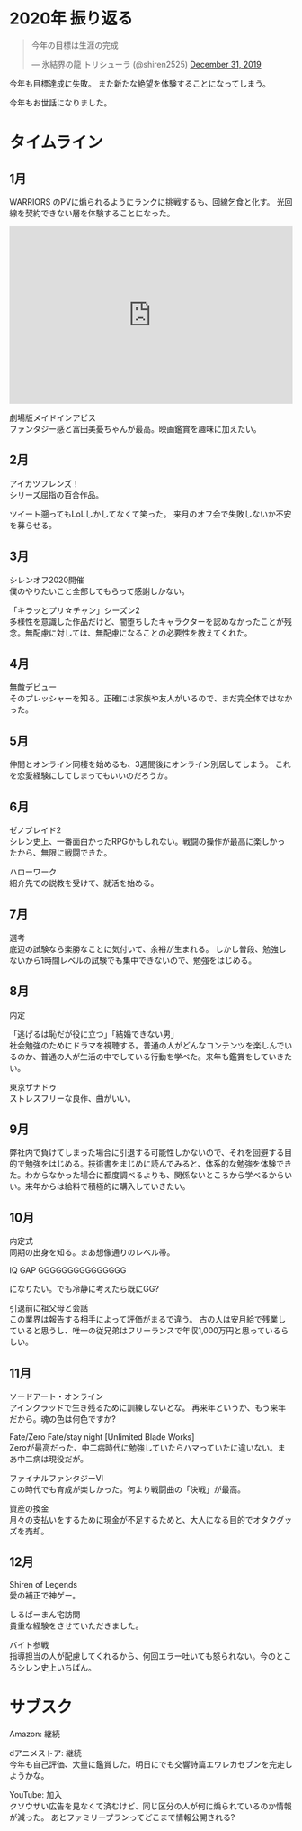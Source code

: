 # 2020年 振り返る

<blockquote class="twitter-tweet"><p lang="ja" dir="ltr">今年の目標は生涯の完成</p>&mdash; 氷結界の龍 トリシューラ (@shiren2525) <a href="https://twitter.com/shiren2525/status/1212038603687116800?ref_src=twsrc%5Etfw">December 31, 2019</a></blockquote> <script async src="https://platform.twitter.com/widgets.js" charset="utf-8"></script>

今年も目標達成に失敗。
また新たな絶望を体験することになってしまう。

今年もお世話になりました。

# タイムライン
## 1月
WARRIORS のPVに煽られるようにランクに挑戦するも、回線乞食と化す。
光回線を契約できない層を体験することになった。

<iframe width="100%" height="315" src="https://www.youtube.com/embed/aR-KAldshAE" frameborder="0" allow="accelerometer; autoplay; clipboard-write; encrypted-media; gyroscope; picture-in-picture" allowfullscreen></iframe>

劇場版メイドインアビス<br>
ファンタジー感と富田美憂ちゃんが最高。映画鑑賞を趣味に加えたい。

## 2月
アイカツフレンズ！<br>
シリーズ屈指の百合作品。

ツイート遡ってもLoLしかしてなくて笑った。
来月のオフ会で失敗しないか不安を募らせる。

## 3月
シレンオフ2020開催<br>
僕のやりたいこと全部してもらって感謝しかない。

「キラッとプリ☆チャン」シーズン2<br>
多様性を意識した作品だけど、闇堕ちしたキャラクターを認めなかったことが残念。無配慮に対しては、無配慮になることの必要性を教えてくれた。

## 4月
無敵デビュー<br>
そのプレッシャーを知る。正確には家族や友人がいるので、まだ完全体ではなかった。

## 5月
仲間とオンライン同棲を始めるも、3週間後にオンライン別居してしまう。
これを恋愛経験にしてしまってもいいのだろうか。

## 6月
ゼノブレイド2<br>
シレン史上、一番面白かったRPGかもしれない。戦闘の操作が最高に楽しかったから、無限に戦闘できた。

ハローワーク<br>
紹介先での説教を受けて、就活を始める。

## 7月
選考<br>
底辺の試験なら楽勝なことに気付いて、余裕が生まれる。
しかし普段、勉強しないから1時間レベルの試験でも集中できないので、勉強をはじめる。

## 8月
内定

「逃げるは恥だが役に立つ」「結婚できない男」<br>
社会勉強のためにドラマを視聴する。普通の人がどんなコンテンツを楽しんでいるのか、普通の人が生活の中でしている行動を学べた。来年も鑑賞をしていきたい。

東京ザナドゥ<br>
ストレスフリーな良作、曲がいい。

## 9月
弊社内で負けてしまった場合に引退する可能性しかないので、それを回避する目的で勉強をはじめる。技術書をまじめに読んでみると、体系的な勉強を体験できた。わからなかった場合に都度調べるよりも、関係ないところから学べるからいい。来年からは給料で積極的に購入していきたい。

## 10月
内定式<br>
同期の出身を知る。まあ想像通りのレベル帯。

IQ GAP GGGGGGGGGGGGGGG 

になりたい。でも冷静に考えたら既にGG?

引退前に祖父母と会話<br>
この業界は報告する相手によって評価がまるで違う。
古の人は安月給で残業していると思うし、唯一の従兄弟はフリーランスで年収1,000万円と思っているらしい。

## 11月
ソードアート・オンライン<br>
アインクラッドで生き残るために訓練しないとな。
再来年というか、もう来年だから。魂の色は何色ですか?

Fate/Zero Fate/stay night [Unlimited Blade Works]<br>
Zeroが最高だった、中二病時代に勉強していたらハマっていたに違いない。まあ中二病は現役だが。

ファイナルファンタジーVI<br>
この時代でも育成が楽しかった。何より戦闘曲の「決戦」が最高。

資産の換金<br>
月々の支払いをするために現金が不足するためと、大人になる目的でオタクグッズを売却。

## 12月
Shiren of Legends<br>
愛の補正で神ゲー。

しるばーまん宅訪問<br>
貴重な経験をさせていただきました。

バイト参戦<br>
指導担当の人が配慮してくれるから、何回エラー吐いても怒られない。今のところシレン史上いちばん。

# サブスク
Amazon: 継続<br>

dアニメストア: 継続<br>
今年も自己評価、大量に鑑賞した。明日にでも交響詩篇エウレカセブンを完走しようかな。

YouTube: 加入<br>
クソウザい広告を見なくて済むけど、同じ区分の人が何に煽られているのか情報が減った。
あとファミリープランってどこまで情報公開される?